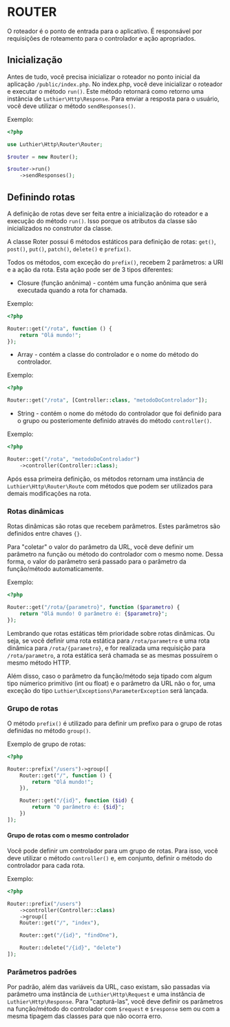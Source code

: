 # ROUTER


O roteador é o ponto de entrada para o aplicativo. É responsável por
requisições de roteamento para o controlador e ação apropriados.

## Inicialização

Antes de tudo, você precisa inicializar o roteador no ponto inicial da aplicação `/public/index.php`.
No index.php, você deve inicializar o roteador e executar o método `run()`. Este método retornará
como retorno uma instância de `Luthier\Http\Response`. Para enviar a resposta para o usuário, você deve utilizar
o método `sendResponses()`.

Exemplo:

```php
<?php

use Luthier\Http\Router\Router;

$router = new Router();

$router->run()
    ->sendResponses();
```

## Definindo rotas

A definição de rotas deve ser feita entre a inicialização do roteador e a execução do método `run()`.
Isso porque os atributos da classe são inicializados no construtor da classe.

A classe Roter possui 6 métodos estáticos para definição de rotas: `get()`, `post()`, `put()`, `patch()`, `delete()` e `prefix()`.

Todos os métodos, com exceção do `prefix()`, recebem 2 parâmetros: a URI e a ação da rota. Esta ação pode ser de 3 tipos diferentes:

- Closure (função anônima) - contém uma função anônima que será executada quando a rota for chamada.

Exemplo:

```php
<?php

Router::get("/rota", function () {
    return "Olá mundo!";
});
```

- Array - contém a classe do controlador e o nome do método do controlador.

Exemplo:

```php
<?php

Router::get("/rota", [Controller::class, "metodoDoControlador"]);
```

- String - contém o nome do método do controlador que foi definido para o grupo ou posteriomente definido através do método `controller()`.

Exemplo:

```php
<?php

Router::get("/rota", "metodoDoControlador")
    ->controller(Controller::class);
```
Após essa primeira definição, os métodos retornam uma instância de `Luthier\Http\Router\Route` com métodos que podem ser utilizados para
demais modificações na rota.

### Rotas dinâmicas

Rotas dinâmicas são rotas que recebem parâmetros. Estes parâmetros são definidos entre chaves `{}`.

Para "coletar" o valor do parâmetro da URL, você deve definir um parâmetro na função ou método do controlador
com o mesmo nome. Dessa forma, o valor do parâmetro será passado para o parâmetro da função/método
automaticamente.

Exemplo:

```php
<?php

Router::get("/rota/{parametro}", function ($parametro) {
    return "Olá mundo! O parâmetro é: {$parametro}";
});
```

Lembrando que rotas estáticas têm prioridade sobre rotas dinâmicas. Ou seja, se você definir uma rota estática
para `/rota/parametro` e uma rota dinâmica para `/rota/{parametro}`, e for realizada uma requisição para `/rota/parametro`,
a rota estática será chamada se as mesmas possuírem o mesmo método HTTP.

Além disso, caso o parâmetro da função/método seja tipado com algum tipo númerico primitivo (int ou float) e o parâmetro
da URL não o for, uma exceção do tipo `Luthier\Exceptions\ParameterException` será lançada.

### Grupo de rotas

O método `prefix()` é utilizado para definir um prefixo para o grupo de rotas definidas no método `group()`.

Exemplo de grupo de rotas:

```php
<?php

Router::prefix("/users")->group([
    Router::get("/", function () {
        return "Olá mundo!";
    }),

    Router::get("/{id}", function ($id) {
        return "O parâmetro é: {$id}";
    })
]);
```

#### Grupo de rotas com o mesmo controlador

Você pode definir um controlador para um grupo de rotas.
Para isso, você deve utilizar o método `controller()` e, em conjunto, definir o método do controlador
para cada rota.

Exemplo:

```php
<?php

Router::prefix("/users")
    ->controller(Controller::class)
    ->group([
    Router::get("/", "index"),

    Router::get("/{id}", "findOne"),

    Router::delete("/{id}", "delete")
]);
```

### Parâmetros padrões

Por padrão, além das variáveis da URL, caso existam, são passadas via parâmetro uma instância de `Luthier\Http\Request` e uma instância de `Luthier\Http\Response`.
Para "capturá-las", você deve definir os parâmetros na função/método do controlador com `$request` e `$response` sem ou com a mesma
tipagem das classes para que não ocorra erro.
